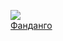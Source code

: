 ![](/books/prose_rus_classic/Александр%20Грин/Фанданго.jpg)  
[Фанданго](/books/prose_rus_classic/Александр%20Грин/Фанданго)